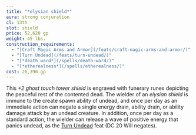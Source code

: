 ```yaml
---
title: "*elysian shield*"
aura: strong conjuration
cl: 13th
slot: shield
price: 52,620 gp
weight: 45 lbs.
construction_requirements:
  - "[Craft Magic Arms and Armor](/feats/craft-magic-arms-and-armor/)"
  - "[Turn Undead](/feats/turn-undead/)"
  - "[*death ward*](/spells/death-ward/)"
  - "[*etherealness*](/spells/etherealness/)"
cost: 26,390 gp
---
```


This *+2 ghost touch tower shield* is engraved with funerary runes depicting the peaceful rest of the contented dead. The wielder of an *elysian shield* is immune to the create spawn ability of undead, and once per day as an immediate action can negate a single energy drain, ability drain, or ability damage attack by an undead creature. In addition, once per day as a standard action, the wielder can release a wave of positive energy that panics undead, as the [Turn Undead](/feats/turn-undead/) feat (DC 20 Will negates).

